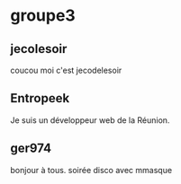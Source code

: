 # groupe3

## jecolesoir
coucou moi c'est jecodelesoir

## Entropeek
Je suis un développeur web de la Réunion.

## ger974
bonjour à tous.
soirée disco avec mmasque
